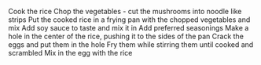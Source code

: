 Cook the rice
Chop the vegetables - cut the mushrooms into noodle like strips
Put the cooked rice in a frying pan with the chopped vegetables and mix
Add soy sauce to taste and mix it in
Add preferred seasonings
Make a hole in the center of the rice, pushing it to the sides of the pan
Crack the eggs and put them in the hole
Fry them while stirring them until cooked and scrambled
Mix in the egg with the rice
